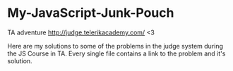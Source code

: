 # My-JavaScript-Junk-Pouch
TA adventure http://judge.telerikacademy.com/ &lt;3  

Here are my solutions to some of the problems in the judge system during the JS Course in TA. Every single file contains a link to the problem and it's solution.
